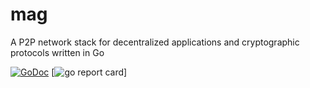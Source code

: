 # mag
A P2P network stack for decentralized applications and cryptographic protocols written in Go

[![GoDoc](https://godoc.org/github.com/macadrich/mag?status.svg)](https://godoc.org/github.com/macadrich/mag)
[![go report card](https://goreportcard.com/badge/github.com/macadrich/mag "go report card")]
